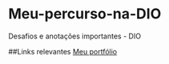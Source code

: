 # Meu-percurso-na-DIO
Desafios e anotações importantes - DIO


##Links relevantes
[Meu portfólio](fenixfortal.artstation.com)
